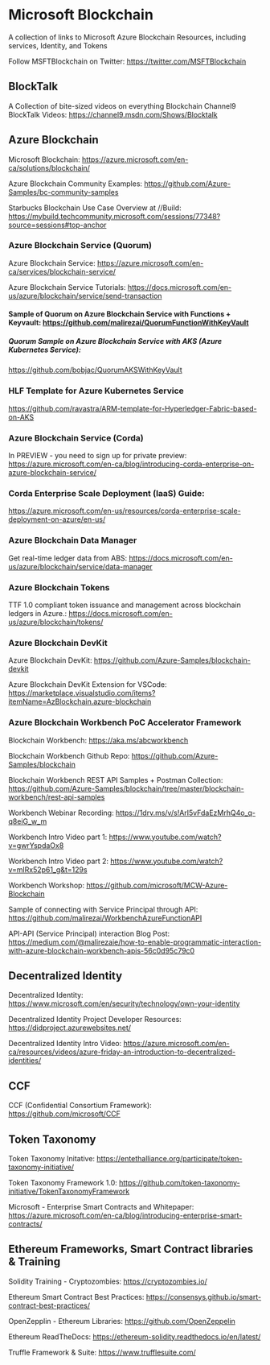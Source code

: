 # Microsoft Blockchain
A collection of links to Microsoft Azure Blockchain Resources, including services, Identity, and Tokens

Follow MSFTBlockchain on Twitter: https://twitter.com/MSFTBlockchain

## BlockTalk

A Collection of bite-sized videos on everything Blockchain
Channel9 BlockTalk Videos: https://channel9.msdn.com/Shows/Blocktalk

## Azure Blockchain

Microsoft Blockchain: https://azure.microsoft.com/en-ca/solutions/blockchain/

Azure Blockchain Community Examples: https://github.com/Azure-Samples/bc-community-samples

Starbucks Blockchain Use Case Overview at //Build: https://mybuild.techcommunity.microsoft.com/sessions/77348?source=sessions#top-anchor

### Azure Blockchain Service (Quorum)

Azure Blockchain Service: https://azure.microsoft.com/en-ca/services/blockchain-service/

Azure Blockchain Service Tutorials: https://docs.microsoft.com/en-us/azure/blockchain/service/send-transaction

#### Sample of Quorum on Azure Blockchain Service with Functions + Keyvault: https://github.com/malirezai/QuorumFunctionWithKeyVault

##### Quorum Sample on Azure Blockchain Service with AKS (Azure Kubernetes Service): 
https://github.com/bobjac/QuorumAKSWithKeyVault

### HLF Template for Azure Kubernetes Service
https://github.com/ravastra/ARM-template-for-Hyperledger-Fabric-based-on-AKS

### Azure Blockchain Service (Corda)

In PREVIEW - you need to sign up for private preview:
https://azure.microsoft.com/en-ca/blog/introducing-corda-enterprise-on-azure-blockchain-service/

### Corda Enterprise Scale Deployment (IaaS) Guide: 
https://azure.microsoft.com/en-us/resources/corda-enterprise-scale-deployment-on-azure/en-us/

### Azure Blockchain Data Manager 

Get real-time ledger data from ABS: https://docs.microsoft.com/en-us/azure/blockchain/service/data-manager

### Azure Blockchain Tokens 

TTF 1.0 compliant token issuance and management across blockchain ledgers in Azure.: https://docs.microsoft.com/en-us/azure/blockchain/tokens/

### Azure Blockchain DevKit

Azure Blockchain DevKit: https://github.com/Azure-Samples/blockchain-devkit

Azure Blockchain DevKit Extension for VSCode: https://marketplace.visualstudio.com/items?itemName=AzBlockchain.azure-blockchain


### Azure Blockchain Workbench PoC Accelerator Framework

Blockchain Workbench: https://aka.ms/abcworkbench

Blockchain Workbench Github Repo: https://github.com/Azure-Samples/blockchain

Blockchain Workbench REST API Samples + Postman Collection: https://github.com/Azure-Samples/blockchain/tree/master/blockchain-workbench/rest-api-samples

Workbench Webinar Recording: https://1drv.ms/v/s!ArI5vFdaEzMrhQ4o_q-q8eiG_w_m

Workbench Intro Video part 1: https://www.youtube.com/watch?v=gwrYspdaOx8

Workbench Intro Video part 2: https://www.youtube.com/watch?v=mlRx52p61_g&t=129s

Workbench Workshop: https://github.com/microsoft/MCW-Azure-Blockchain

Sample of connecting with Service Principal through API: https://github.com/malirezai/WorkbenchAzureFunctionAPI

API-API (Service Principal) interaction Blog Post: https://medium.com/@malirezaie/how-to-enable-programmatic-interaction-with-azure-blockchain-workbench-apis-56c0d95c79c0


## Decentralized Identity

Decentralized Identity: https://www.microsoft.com/en/security/technology/own-your-identity

Decentralized Identity Project Developer Resources: https://didproject.azurewebsites.net/

Decentralized Identity Intro Video: https://azure.microsoft.com/en-ca/resources/videos/azure-friday-an-introduction-to-decentralized-identities/

## CCF 

CCF (Confidential Consortium Framework): https://github.com/microsoft/CCF

## Token Taxonomy 

Token Taxonomy Initative: https://entethalliance.org/participate/token-taxonomy-initiative/

Token Taxonomy Framework 1.0: https://github.com/token-taxonomy-initiative/TokenTaxonomyFramework

Microsoft - Enterprise Smart Contracts and Whitepaper: https://azure.microsoft.com/en-ca/blog/introducing-enterprise-smart-contracts/

## Ethereum Frameworks, Smart Contract libraries & Training 

Solidity Training - Cryptozombies: https://cryptozombies.io/

Ethereum Smart Contract Best Practices: https://consensys.github.io/smart-contract-best-practices/

OpenZepplin - Ethereum Libraries: https://github.com/OpenZeppelin

Ethereum ReadTheDocs: https://ethereum-solidity.readthedocs.io/en/latest/

Truffle Framework & Suite: https://www.trufflesuite.com/



